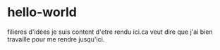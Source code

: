 # hello-world
filieres d'idées
je suis content d'etre rendu ici.ca veut dire que j'ai bien travaille pour me rendre jusqu'ici.
